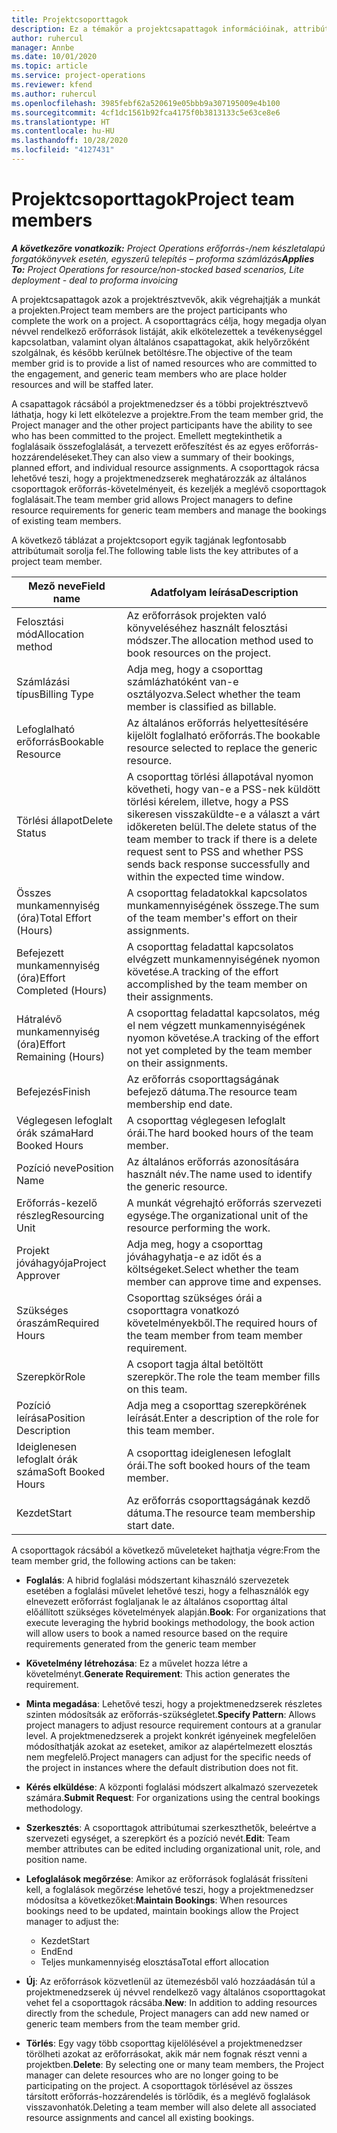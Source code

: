 ```yaml
---
title: Projektcsoporttagok
description: Ez a témakör a projektcsapattagok információinak, attribútumainak és ütemezésének kezelését ismerteti.
author: ruhercul
manager: Annbe
ms.date: 10/01/2020
ms.topic: article
ms.service: project-operations
ms.reviewer: kfend
ms.author: ruhercul
ms.openlocfilehash: 3985febf62a520619e05bbb9a307195009e4b100
ms.sourcegitcommit: 4cf1dc1561b92fca4175f0b3813133c5e63ce8e6
ms.translationtype: HT
ms.contentlocale: hu-HU
ms.lasthandoff: 10/28/2020
ms.locfileid: "4127431"
---
```

# <a name="project-team-members"></a><span data-ttu-id="a727a-103">Projektcsoporttagok</span><span class="sxs-lookup"><span data-stu-id="a727a-103">Project team members</span></span>

<span data-ttu-id="a727a-104">_**A következőre vonatkozik:** Project Operations erőforrás-/nem készletalapú forgatókönyvek esetén, egyszerű telepítés – proforma számlázás_</span><span class="sxs-lookup"><span data-stu-id="a727a-104">_**Applies To:** Project Operations for resource/non-stocked based scenarios, Lite deployment - deal to proforma invoicing_</span></span>

<span data-ttu-id="a727a-105">A projektcsapattagok azok a projektrésztvevők, akik végrehajtják a munkát a projekten.</span><span class="sxs-lookup"><span data-stu-id="a727a-105">Project team members are the project participants who complete the work on a project.</span></span> <span data-ttu-id="a727a-106">A csoporttagrács célja, hogy megadja olyan névvel rendelkező erőforrások listáját, akik elkötelezettek a tevékenységgel kapcsolatban, valamint olyan általános csapattagokat, akik helyőrzőként szolgálnak, és később kerülnek betöltésre.</span><span class="sxs-lookup"><span data-stu-id="a727a-106">The objective of the team member grid is to provide a list of named resources who are committed to the engagement, and generic team members who are place holder resources and will be staffed later.</span></span>

<span data-ttu-id="a727a-107">A csapattagok rácsából a projektmenedzser és a többi projektrésztvevő láthatja, hogy ki lett elkötelezve a projektre.</span><span class="sxs-lookup"><span data-stu-id="a727a-107">From the team member grid, the Project manager and the other project participants have the ability to see who has been committed to the project.</span></span> <span data-ttu-id="a727a-108">Emellett megtekinthetik a foglalásaik összefoglalását, a tervezett erőfeszítést és az egyes erőforrás-hozzárendeléseket.</span><span class="sxs-lookup"><span data-stu-id="a727a-108">They can also view a summary of their bookings, planned effort, and individual resource assignments.</span></span> <span data-ttu-id="a727a-109">A csoporttagok rácsa lehetővé teszi, hogy a projektmenedzserek meghatározzák az általános csoporttagok erőforrás-követelményeit, és kezeljék a meglévő csoporttagok foglalásait.</span><span class="sxs-lookup"><span data-stu-id="a727a-109">The team member grid allows Project managers to define resource requirements for generic team members and manage the bookings of existing team members.</span></span>

<span data-ttu-id="a727a-110">A következő táblázat a projektcsoport egyik tagjának legfontosabb attribútumait sorolja fel.</span><span class="sxs-lookup"><span data-stu-id="a727a-110">The following table lists the key attributes of a project team member.</span></span>

| <span data-ttu-id="a727a-111">Mező neve</span><span class="sxs-lookup"><span data-stu-id="a727a-111">Field name</span></span>          | <span data-ttu-id="a727a-112">Adatfolyam leírása</span><span class="sxs-lookup"><span data-stu-id="a727a-112">Description</span></span>                                                                                                                                                                  |
|--------------------------|-----------------------------------------------------------------------------------------------------------------------------------------------------------------------------------|
| <span data-ttu-id="a727a-113">Felosztási mód</span><span class="sxs-lookup"><span data-stu-id="a727a-113">Allocation method</span></span>        | <span data-ttu-id="a727a-114">Az erőforrások projekten való könyveléséhez használt felosztási módszer.</span><span class="sxs-lookup"><span data-stu-id="a727a-114">The allocation method used to book resources on the project.</span></span>                                                                         |
| <span data-ttu-id="a727a-115">Számlázási típus</span><span class="sxs-lookup"><span data-stu-id="a727a-115">Billing Type</span></span>             | <span data-ttu-id="a727a-116">Adja meg, hogy a csoporttag számlázhatóként van-e osztályozva.</span><span class="sxs-lookup"><span data-stu-id="a727a-116">Select whether the team member is classified as billable.</span></span>                                                                                                                                       |
| <span data-ttu-id="a727a-117">Lefoglalható erőforrás</span><span class="sxs-lookup"><span data-stu-id="a727a-117">Bookable Resource</span></span>        | <span data-ttu-id="a727a-118">Az általános erőforrás helyettesítésére kijelölt foglalható erőforrás.</span><span class="sxs-lookup"><span data-stu-id="a727a-118">The bookable resource selected to replace the generic resource.</span></span>                                                                                                                   |
| <span data-ttu-id="a727a-119">Törlési állapot</span><span class="sxs-lookup"><span data-stu-id="a727a-119">Delete Status</span></span>            | <span data-ttu-id="a727a-120">A csoporttag törlési állapotával nyomon követheti, hogy van-e a PSS-nek küldött törlési kérelem, illetve, hogy a PSS sikeresen visszaküldte-e a választ a várt időkereten belül.</span><span class="sxs-lookup"><span data-stu-id="a727a-120">The delete status of the team member to track if there is a delete request sent to PSS and whether PSS sends back response successfully and within the expected time window.</span></span> |
| <span data-ttu-id="a727a-121">Összes munkamennyiség (óra)</span><span class="sxs-lookup"><span data-stu-id="a727a-121">Total Effort (Hours)</span></span>     | <span data-ttu-id="a727a-122">A csoporttag feladatokkal kapcsolatos munkamennyiségének összege.</span><span class="sxs-lookup"><span data-stu-id="a727a-122">The sum of the team member's effort on their assignments.</span></span>                                                                                                                         |
| <span data-ttu-id="a727a-123">Befejezett munkamennyiség (óra)</span><span class="sxs-lookup"><span data-stu-id="a727a-123">Effort Completed (Hours)</span></span> | <span data-ttu-id="a727a-124">A csoporttag feladattal kapcsolatos elvégzett munkamennyiségének nyomon követése.</span><span class="sxs-lookup"><span data-stu-id="a727a-124">A tracking of the effort accomplished by the team member on their assignments.</span></span>                                                                                           |
| <span data-ttu-id="a727a-125">Hátralévő munkamennyiség (óra)</span><span class="sxs-lookup"><span data-stu-id="a727a-125">Effort Remaining (Hours)</span></span> | <span data-ttu-id="a727a-126">A csoporttag feladattal kapcsolatos, még el nem végzett munkamennyiségének nyomon követése.</span><span class="sxs-lookup"><span data-stu-id="a727a-126">A tracking of the effort not yet completed by the team member on their assignments.</span></span>                                                                                    |
| <span data-ttu-id="a727a-127">Befejezés</span><span class="sxs-lookup"><span data-stu-id="a727a-127">Finish</span></span>                   | <span data-ttu-id="a727a-128">Az erőforrás csoporttagságának befejező dátuma.</span><span class="sxs-lookup"><span data-stu-id="a727a-128">The resource team membership end date.</span></span>                                                                                                                                            |
| <span data-ttu-id="a727a-129">Véglegesen lefoglalt órák száma</span><span class="sxs-lookup"><span data-stu-id="a727a-129">Hard Booked Hours</span></span>        | <span data-ttu-id="a727a-130">A csoporttag véglegesen lefoglalt órái.</span><span class="sxs-lookup"><span data-stu-id="a727a-130">The hard booked hours of the team member.</span></span>                                                                                                                                                                |
| <span data-ttu-id="a727a-131">Pozíció neve</span><span class="sxs-lookup"><span data-stu-id="a727a-131">Position Name</span></span>            | <span data-ttu-id="a727a-132">Az általános erőforrás azonosítására használt név.</span><span class="sxs-lookup"><span data-stu-id="a727a-132">The name used to identify the generic resource.</span></span>                                                                                                                                   |
| <span data-ttu-id="a727a-133">Erőforrás-kezelő részleg</span><span class="sxs-lookup"><span data-stu-id="a727a-133">Resourcing Unit</span></span>          | <span data-ttu-id="a727a-134">A munkát végrehajtó erőforrás szervezeti egysége.</span><span class="sxs-lookup"><span data-stu-id="a727a-134">The organizational unit of the resource performing the work.</span></span>                                                                                                                      |
| <span data-ttu-id="a727a-135">Projekt jóváhagyója</span><span class="sxs-lookup"><span data-stu-id="a727a-135">Project Approver</span></span>         | <span data-ttu-id="a727a-136">Adja meg, hogy a csoporttag jóváhagyhatja-e az időt és a költségeket.</span><span class="sxs-lookup"><span data-stu-id="a727a-136">Select whether the team member can approve time and expenses.</span></span>                                                                                                                     |
| <span data-ttu-id="a727a-137">Szükséges óraszám</span><span class="sxs-lookup"><span data-stu-id="a727a-137">Required Hours</span></span>           | <span data-ttu-id="a727a-138">Csoporttag szükséges órái a csoporttagra vonatkozó követelményekből.</span><span class="sxs-lookup"><span data-stu-id="a727a-138">The required hours of the team member from team member requirement.</span></span>                                                                                                                       |
| <span data-ttu-id="a727a-139">Szerepkör</span><span class="sxs-lookup"><span data-stu-id="a727a-139">Role</span></span>                     | <span data-ttu-id="a727a-140">A csoport tagja által betöltött szerepkör.</span><span class="sxs-lookup"><span data-stu-id="a727a-140">The role the team member fills on this team.</span></span>                                                                                                                                |
| <span data-ttu-id="a727a-141">Pozíció leírása</span><span class="sxs-lookup"><span data-stu-id="a727a-141">Position Description</span></span>     | <span data-ttu-id="a727a-142">Adja meg a csoporttag szerepkörének leírását.</span><span class="sxs-lookup"><span data-stu-id="a727a-142">Enter a description of the role for this team member.</span></span>                                                                                                                             |
| <span data-ttu-id="a727a-143">Ideiglenesen lefoglalt órák száma</span><span class="sxs-lookup"><span data-stu-id="a727a-143">Soft Booked Hours</span></span>        | <span data-ttu-id="a727a-144">A csoporttag ideiglenesen lefoglalt órái.</span><span class="sxs-lookup"><span data-stu-id="a727a-144">The soft booked hours of the team member.</span></span>                                                                                                                                                                 |
| <span data-ttu-id="a727a-145">Kezdet</span><span class="sxs-lookup"><span data-stu-id="a727a-145">Start</span></span>                    | <span data-ttu-id="a727a-146">Az erőforrás csoporttagságának kezdő dátuma.</span><span class="sxs-lookup"><span data-stu-id="a727a-146">The resource team membership start date.</span></span>                                                                                                                                          |

<span data-ttu-id="a727a-147">A csoporttagok rácsából a következő műveleteket hajthatja végre:</span><span class="sxs-lookup"><span data-stu-id="a727a-147">From the team member grid, the following actions can be taken:</span></span>

- <span data-ttu-id="a727a-148">**Foglalás**: A hibrid foglalási módszertant kihasználó szervezetek esetében a foglalási művelet lehetővé teszi, hogy a felhasználók egy elnevezett erőforrást foglaljanak le az általános csoporttag által előállított szükséges követelmények alapján.</span><span class="sxs-lookup"><span data-stu-id="a727a-148">**Book**: For organizations that execute leveraging the hybrid bookings methodology, the book action will allow users to book a named resource based on the require requirements generated from the generic team member</span></span>
- <span data-ttu-id="a727a-149">**Követelmény létrehozása**: Ez a művelet hozza létre a követelményt.</span><span class="sxs-lookup"><span data-stu-id="a727a-149">**Generate Requirement**: This action generates the requirement.</span></span>
- <span data-ttu-id="a727a-150">**Minta megadása**: Lehetővé teszi, hogy a projektmenedzserek részletes szinten módosítsák az erőforrás-szükségletet.</span><span class="sxs-lookup"><span data-stu-id="a727a-150">**Specify Pattern**: Allows project managers to adjust resource requirement contours at a granular level.</span></span> <span data-ttu-id="a727a-151">A projektmenedzserek a projekt konkrét igényeinek megfelelően módosíthatják azokat az eseteket, amikor az alapértelmezett elosztás nem megfelelő.</span><span class="sxs-lookup"><span data-stu-id="a727a-151">Project managers can adjust for the specific needs of the project in instances where the default distribution does not fit.</span></span>
- <span data-ttu-id="a727a-152">**Kérés elküldése**: A központi foglalási módszert alkalmazó szervezetek számára.</span><span class="sxs-lookup"><span data-stu-id="a727a-152">**Submit Request**: For organizations using the central bookings methodology.</span></span>
- <span data-ttu-id="a727a-153">**Szerkesztés**: A csoporttagok attribútumai szerkeszthetők, beleértve a szervezeti egységet, a szerepkört és a pozíció nevét.</span><span class="sxs-lookup"><span data-stu-id="a727a-153">**Edit**: Team member attributes can be edited including organizational unit, role, and position name.</span></span>
- <span data-ttu-id="a727a-154">**Lefoglalások megőrzése**: Amikor az erőforrások foglalását frissíteni kell, a foglalások megőrzése lehetővé teszi, hogy a projektmenedzser módosítsa a következőket:</span><span class="sxs-lookup"><span data-stu-id="a727a-154">**Maintain Bookings**: When resources bookings need to be updated, maintain bookings allow the Project manager to adjust the:</span></span>

    - <span data-ttu-id="a727a-155">Kezdet</span><span class="sxs-lookup"><span data-stu-id="a727a-155">Start</span></span>
    - <span data-ttu-id="a727a-156">End</span><span class="sxs-lookup"><span data-stu-id="a727a-156">End</span></span>
    - <span data-ttu-id="a727a-157">Teljes munkamennyiség elosztása</span><span class="sxs-lookup"><span data-stu-id="a727a-157">Total effort allocation</span></span>

- <span data-ttu-id="a727a-158">**Új**: Az erőforrások közvetlenül az ütemezésből való hozzáadásán túl a projektmenedzserek új névvel rendelkező vagy általános csoporttagokat vehet fel a csoporttagok rácsába.</span><span class="sxs-lookup"><span data-stu-id="a727a-158">**New**: In addition to adding resources directly from the schedule, Project managers can add new named or generic team members from the team member grid.</span></span>
- <span data-ttu-id="a727a-159">**Törlés**: Egy vagy több csoporttag kijelölésével a projektmenedzser törölheti azokat az erőforrásokat, akik már nem fognak részt venni a projektben.</span><span class="sxs-lookup"><span data-stu-id="a727a-159">**Delete**: By selecting one or many team members, the Project manager can delete resources who are no longer going to be participating on the project.</span></span> <span data-ttu-id="a727a-160">A csoporttagok törlésével az összes társított erőforrás-hozzárendelés is törlődik, és a meglévő foglalások visszavonhatók.</span><span class="sxs-lookup"><span data-stu-id="a727a-160">Deleting a team member will also delete all associated resource assignments and  cancel all existing bookings.</span></span>
